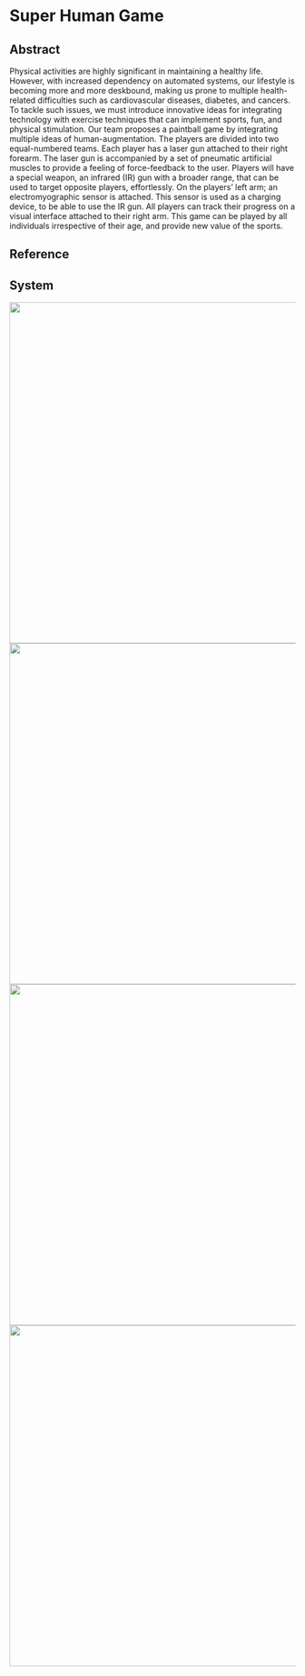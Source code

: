 # Super Human Game

## Abstract

Physical activities are highly significant in maintaining a healthy life. However, with increased dependency on automated systems, our lifestyle is becoming more and more deskbound, making us prone to multiple health-related difficulties such as cardiovascular diseases, diabetes, and cancers. To tackle such issues, we must introduce innovative ideas for integrating technology with exercise techniques that can implement sports, fun, and physical stimulation. 
Our team proposes a paintball game by integrating multiple ideas of human-augmentation. The players are divided into two equal-numbered teams. Each player has a laser gun attached to their right forearm. The laser gun is accompanied by a set of pneumatic artificial muscles to provide a feeling of force-feedback to the user. Players will have a special weapon, an infrared (IR) gun with a broader range, that can be used to target opposite players, effortlessly. On the players’ left arm; an electromyographic sensor is attached. This sensor is used as a charging device, to be able to use the IR gun. All players can track their progress on a visual interface attached to their right arm. This game can be played by all individuals irrespective of their age, and provide new value of the sports.


## Reference

<!-- 1. [OECD](https://github.com/totovr/SuperHuman/blob/master/Obesity-Update-2017.pdf) -->


## System

<img src="https://github.com/totovr/SuperHuman/blob/master/Images/overview1.png" width="600">
<img src="https://github.com/totovr/SuperHuman/blob/master/Images/overview2.png" width="600">
<img src="https://github.com/totovr/SuperHuman/blob/master/Images/overview3.png" width="600">
<img src="https://github.com/totovr/SuperHuman/blob/master/Images/overview4.png" width="600">
